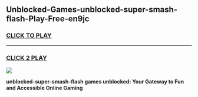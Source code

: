 
## Unblocked-Games-unblocked-super-smash-flash-Play-Free-en9jc
<h3>
<a href="https://premium76.site?title=unblocked-super-smash-flash&ref=23A">CLICK TO PLAY</a></h3>
<hr>

<h3>
<a href="https://premium76.site?title=unblocked-super-smash-flash&ref=23A">CLICK 2 PLAY</a>
  
</h3>

<a href="https://premium76.site?title=unblocked-super-smash-flash&ref=23A"><img src="https://clearcache.store/games.png"></a>


**unblocked-super-smash-flash games unblocked: Your Gateway to Fun and Accessible Online Gaming**

